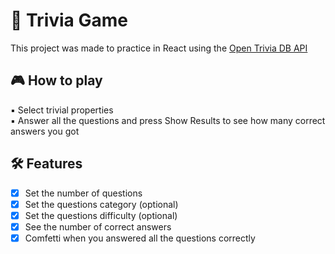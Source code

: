 # :game_die: Trivia Game

This project was made to practice in React using  the [Open Trivia DB API](https://opentdb.com/)

##  :video_game: How to play

:black_small_square: Select trivial properties <br />
:black_small_square: Answer all the questions and press Show Results to see how many correct answers you got

##  :hammer_and_wrench: Features
- [x] Set the number of questions <br />
- [x] Set the questions category (optional) <br />
- [x] Set the questions difficulty (optional) <br />
- [x] See the number of correct answers <br />
- [x] Comfetti when you answered all the questions correctly
